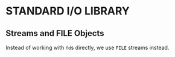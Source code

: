# STANDARD I/O LIBRARY

## Streams and FILE Objects

Instead of working with `fd`s directly, we use `FILE` streams instead.
